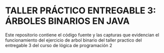 # TALLER PRÁCTICO ENTREGABLE 3: ÁRBOLES BINARIOS EN JAVA
Este repositorio contiene el código fuente y las capturas que evidencian el funcionamiento del ejercicio de arbol binario del taller practico del entregable 3 del curso de lógica de programación 2
